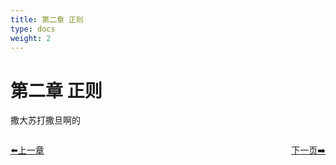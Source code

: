 ```yaml
---
title: 第二章 正则
type: docs
weight: 2
---
```


# 第二章 正则

撒大苏打撒旦啊的

<div style="display: flex;justify-content: space-between;align-items: center;">
<p><a href="https://books.linuxwt.com/linuxwtbash/ChapterOne/">⬅️上一章</a></p>
<p><a href="https://books.linuxwt.com/linuxwtbash/ChapterTwo/Regular_Fundation/">下一页➡️</a></p>
</div>


